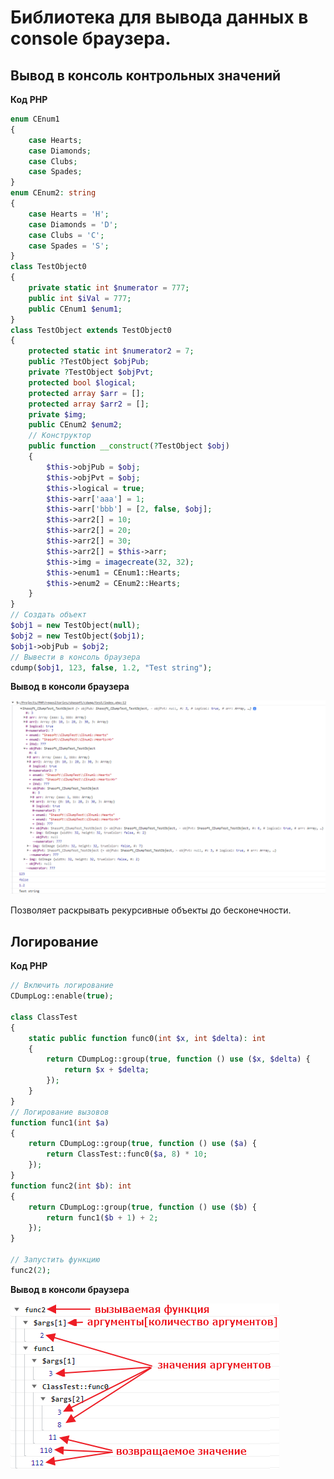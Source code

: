 # Библиотека для вывода данных в console браузера.

## Вывод в консоль контрольных значений

**Код PHP**
```php
enum CEnum1
{
    case Hearts;
    case Diamonds;
    case Clubs;
    case Spades;
}
enum CEnum2: string
{
    case Hearts = 'H';
    case Diamonds = 'D';
    case Clubs = 'C';
    case Spades = 'S';
}
class TestObject0
{
    private static int $numerator = 777;
    public int $iVal = 777;
    public CEnum1 $enum1;
}
class TestObject extends TestObject0
{
    protected static int $numerator2 = 7;
    public ?TestObject $objPub;
    private ?TestObject $objPvt;
    protected bool $logical;
    protected array $arr = [];
    protected array $arr2 = [];
    private $img;
    public CEnum2 $enum2;
    // Конструктор
    public function __construct(?TestObject $obj)
    {
        $this->objPub = $obj;
        $this->objPvt = $obj;
        $this->logical = true;
        $this->arr['aaa'] = 1;
        $this->arr['bbb'] = [2, false, $obj];
        $this->arr2[] = 10;
        $this->arr2[] = 20;
        $this->arr2[] = 30;
        $this->arr2[] = $this->arr;
        $this->img = imagecreate(32, 32);
        $this->enum1 = CEnum1::Hearts;
        $this->enum2 = CEnum2::Hearts;
    }
}
// Создать объект
$obj1 = new TestObject(null);
$obj2 = new TestObject($obj1);
$obj1->objPub = $obj2;
// Вывести в консоль браузера
cdump($obj1, 123, false, 1.2, "Test string");
```

**Вывод в консоли браузера**

![](docs/browse-console.png)

Позволяет раскрывать рекурсивные объекты до бесконечности.

## Логирование

**Код PHP**
```php
// Включить логирование
CDumpLog::enable(true);

class ClassTest
{
    static public function func0(int $x, int $delta): int
    {
        return CDumpLog::group(true, function () use ($x, $delta) {
            return $x + $delta;
        });
    }
}
// Логирование вызовов
function func1(int $a)
{
    return CDumpLog::group(true, function () use ($a) {
        return ClassTest::func0($a, 8) * 10;
    });
}
function func2(int $b): int
{
    return CDumpLog::group(true, function () use ($b) {
        return func1($b + 1) + 2;
    });
}

// Запустить функцию
func2(2);
```

**Вывод в консоли браузера**

![](docs/browse-console-log.png)